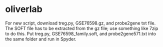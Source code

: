 # oliverlab

For new script, download treg.py, GSE76598.gz, and probe2gene txt file. The SOFT file has to be extracted from the gz file; use something like 7zip to do this. Put treg.py, GSE76598_family.soft, and probe2gene571.txt into the same folder and run in Spyder.
